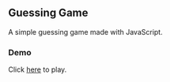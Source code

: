 ## Guessing Game

A simple guessing game made with JavaScript.

### Demo

Click [here](https://indercheema.github.io/guessing-game/) to play.


